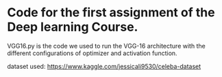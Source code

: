 # Code for the first assignment of the Deep learning Course.

VGG16.py is the code we used to run the VGG-16 architecture with the different configurations of optimizer and activation function.

dataset used: https://www.kaggle.com/jessicali9530/celeba-dataset
